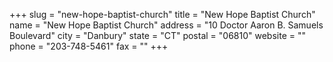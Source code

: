 +++
slug = "new-hope-baptist-church"
title = "New Hope Baptist Church"
name = "New Hope Baptist Church"
address = "10 Doctor Aaron B. Samuels Boulevard"
city = "Danbury"
state = "CT"
postal = "06810"
website = ""
phone = "203-748-5461"
fax = ""
+++
